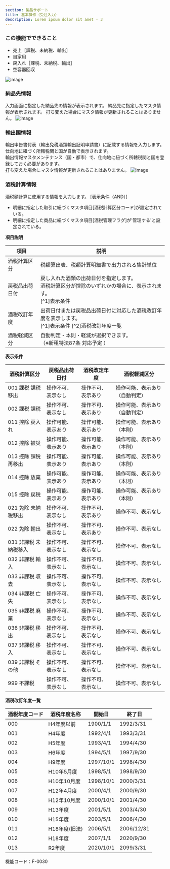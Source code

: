 ```yaml
---
section: 製品サポート
title: 基本操作（受注入力）
description: Lorem ipsum dolor sit amet - 3
---
```


### この機能でできること
 - 売上［課税、未納税、輸出］
 - 自家用
 - 戻入れ［課税、未納税、輸出］
 - 空容器回収

![image](https://github.com/Heart-Computer-Co-LTD/yui-manual/assets/22786124/5b119c06-1588-4570-a88e-3784ba3ce71e)

### 納品先情報
入力画面に指定した納品先の情報が表示されます。
納品先に指定したマスタ情報が表示されます。
打ち変えた場合にマスタ情報が更新されることはありません。
![image](https://github.com/Heart-Computer-Co-LTD/yui-manual/assets/22786124/995611a2-d3db-478f-8361-e040cef1c1da)

### 輸出国情報
輸出申告書付表（輸出免税酒類輸出証明申請書）に記載する情報を入力します。
仕向地に紐づく所轄税関と国が自動で表示されます。  
輸出情報マスタメンテナンス（国・都市）で、仕向地に紐づく所轄税関と国を登録しておく必要があります。  
打ち変えた場合にマスタ情報が更新されることはありません。
![image](https://github.com/Heart-Computer-Co-LTD/yui-manual/assets/22786124/a78c363c-944a-4ef7-b8be-f85ff1da2848)

### 酒税計算情報
酒税額計算に使用する情報を入力します。
[表示条件（AND）]
 - 明細に指定した取引に紐づくマスタ項目[酒税計算区分コード]が設定されている。
 - 明細に指定した商品に紐づくマスタ項目[酒税管理フラグ]が'管理する'と設定されている。

**項目説明**

| 項目           | 説明                                                         |
| -------------- | ------------------------------------------------------------ |
| 酒税計算区分   | 税額算出表、税額計算明細書で出力される集計単位               |
| 戻税品出荷日付 | 戻し入れた酒類の出荷日付を指定します。<br />酒税計算区分が控除のいずれかの場合に、表示されます。<br />[^1]表示条件 |
| 酒税改訂年度   | 出荷日付または戻税品出荷日付に対応した酒税改訂年度を表示します。<br />[^1]表示条件 [^2]酒税改訂年度一覧 |
| 酒税軽減区分   | 自動判定・本則・軽減が選択できます。<br />（※新租特法87条 対応予定 ） |



**表示条件**

| 酒税計算区分          | 戻税品出荷日付     | 酒税改定年度       | 酒税軽減区分                   |
| --------------------- | ------------------ | ------------------ | ------------------------------ |
| 001 課税 課税移出     | 操作不可、表示なし | 操作不可、表示あり | 操作可能、表示あり（自動判定） |
| 002 課税 課税         | 操作不可、表示なし | 操作不可、表示あり | 操作可能、表示あり（自動判定） |
| 011 控除 戻入れ       | 操作可能、表示あり | 操作可能、表示あり | 操作可能、表示あり（本則）     |
| 012 控除 被災         | 操作可能、表示あり | 操作可能、表示あり | 操作可能、表示あり（本則）     |
| 013 控除 課税再移出   | 操作可能、表示あり | 操作可能、表示あり | 操作可能、表示あり（本則）     |
| 014 控除 放棄         | 操作可能、表示あり | 操作可能、表示あり | 操作可能、表示あり（本則）     |
| 015 控除 戻税         | 操作可能、表示あり | 操作可能、表示あり | 操作可能、表示あり（本則）     |
| 021 免除 未納税移出   | 操作不可、表示なし | 操作不可、表示あり | 操作不可、表示なし             |
| 022 免除 輸出         | 操作不可、表示なし | 操作不可、表示あり | 操作不可、表示なし             |
| 031 非課税 未納税移入 | 操作不可、表示なし | 操作不可、表示なし | 操作不可、表示なし             |
| 032 非課税 輸入       | 操作不可、表示なし | 操作不可、表示なし | 操作不可、表示なし             |
| 033 非課税 収去       | 操作不可、表示なし | 操作不可、表示なし | 操作不可、表示なし             |
| 034 非課税 亡失       | 操作不可、表示なし | 操作不可、表示なし | 操作不可、表示なし             |
| 035 非課税 廃棄       | 操作不可、表示なし | 操作不可、表示なし | 操作不可、表示なし             |
| 036 非課税 移出       | 操作不可、表示なし | 操作不可、表示なし | 操作不可、表示なし             |
| 037 非課税 移入       | 操作不可、表示なし | 操作不可、表示なし | 操作不可、表示なし             |
| 039 非課税 その他     | 操作不可、表示なし | 操作不可、表示なし | 操作不可、表示なし             |
| 999 不課税            | 操作不可、表示なし | 操作不可、表示なし | 操作不可、表示なし             |


**酒税改訂年度一覧**

| 酒税年度コード | 酒税年度名称  | 開始日    | 終了日     |
| -------------- | ------------- | --------- | ---------- |
| 000            | H4年度以前    | 1900/1/1  | 1992/3/31  |
| 001            | H4年度        | 1992/4/1  | 1993/3/31  |
| 002            | H5年度        | 1993/4/1  | 1994/4/30  |
| 003            | H6年度        | 1994/5/1  | 1997/9/30  |
| 004            | H9年度        | 1997/10/1 | 1998/4/30  |
| 005            | H10年5月度    | 1998/5/1  | 1998/9/30  |
| 006            | H10年10月度   | 1998/10/1 | 2000/3/31  |
| 007            | H12年4月度    | 2000/4/1  | 2000/9/30  |
| 008            | H12年10月度   | 2000/10/1 | 2001/4/30  |
| 009            | H13年度       | 2001/5/1  | 2003/4/30  |
| 010            | H15年度       | 2003/5/1  | 2006/4/30  |
| 011            | H18年度(旧法) | 2006/5/1  | 2006/12/31 |
| 012            | H18年度       | 2007/1/1  | 2020/9/30  |
| 013            | R2年度        | 2020/10/1 | 2099/3/31  |



機能コード：F-0030


